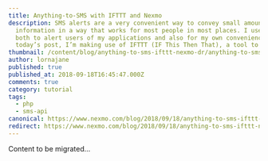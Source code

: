 ```yaml
---
title: Anything-to-SMS with IFTTT and Nexmo
description: SMS alerts are a very convenient way to convey small amounts of
  information in a way that works for most people in most places. I use them
  both to alert users of my applications and also for my own convenience. In
  today’s post, I’m making use of IFTTT (IF This Then That), a tool to […]
thumbnail: /content/blog/anything-to-sms-ifttt-nexmo-dr/anything-to-sms-widescreen.png
author: lornajane
published: true
published_at: 2018-09-18T16:45:47.000Z
comments: true
category: tutorial
tags:
  - php
  - sms-api
canonical: https://www.nexmo.com/blog/2018/09/18/anything-to-sms-ifttt-nexmo-dr
redirect: https://www.nexmo.com/blog/2018/09/18/anything-to-sms-ifttt-nexmo-dr
---
```


Content to be migrated...

